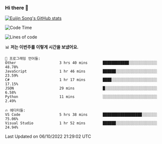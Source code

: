 ### Hi there 👋

[![Euijin Song's GitHub stats](https://github-readme-stats.vercel.app/api?username=lstar2397&count_private=true&show_icons=true&theme=tokyonight&locale=kr)](https://github.com/anuraghazra/github-readme-stats)

<!--START_SECTION:waka-->
![Code Time](http://img.shields.io/badge/Code%20Time-82%20hrs%2037%20mins-blue)

![Lines of code](https://img.shields.io/badge/%EC%A0%80%EB%8A%94%20%EC%97%AC%ED%83%9C%EA%B9%8C%EC%A7%80%20-114%20Thousand%20%EC%A4%84%EC%9D%98%20%EC%BD%94%EB%93%9C%EB%A5%BC%20%EC%9E%91%EC%84%B1%ED%96%88%EC%96%B4%EC%9A%94.-blue)

📊 **저는 이번주를 이렇게 시간을 보냈어요.** 

```text
💬 프로그래밍 언어들: 
Other                    3 hrs 40 mins       ████████████░░░░░░░░░░░░░   48.78% 
JavaScript               1 hr 46 mins        ██████░░░░░░░░░░░░░░░░░░░   23.59% 
C#                       1 hr 17 mins        ████░░░░░░░░░░░░░░░░░░░░░   17.15% 
JSON                     29 mins             █░░░░░░░░░░░░░░░░░░░░░░░░   6.58% 
Python                   11 mins             ░░░░░░░░░░░░░░░░░░░░░░░░░   2.49%

🔥 에디터들: 
VS Code                  5 hrs 38 mins       ██████████████████░░░░░░░   75.06% 
Visual Studio            1 hr 52 mins        ██████░░░░░░░░░░░░░░░░░░░   24.94%

```


 Last Updated on 06/10/2022 21:29:02 UTC
<!--END_SECTION:waka-->

<!--
**lstar2397/lstar2397** is a ✨ _special_ ✨ repository because its `README.md` (this file) appears on your GitHub profile.

Here are some ideas to get you started:

- 🔭 I’m currently working on ...
- 🌱 I’m currently learning ...
- 👯 I’m looking to collaborate on ...
- 🤔 I’m looking for help with ...
- 💬 Ask me about ...
- 📫 How to reach me: ...
- 😄 Pronouns: ...
- ⚡ Fun fact: ...
-->
